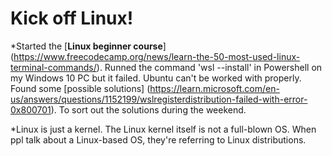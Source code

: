 
# Kick off Linux! 

*Started the [**Linux beginner course**] (https://www.freecodecamp.org/news/learn-the-50-most-used-linux-terminal-commands/). Runned the command 'wsl --install' in Powershell on my Windows 10 PC but it failed. Ubuntu can't be worked with properly. Found some [possible solutions] (https://learn.microsoft.com/en-us/answers/questions/1152199/wslregisterdistribution-failed-with-error-0x800701). To sort out the solutions during the weekend. 

*Linux is just a kernel. The Linux kernel itself is not a full-blown OS. When ppl talk about a Linux-based OS, they're referring to Linux distributions. 

